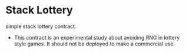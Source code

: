 # Stack Lottery
simple stack lottery contract. 

* This contract is an experimental study about avoiding RNG in lottery style games. It should not be deployed to make a commercial use.
